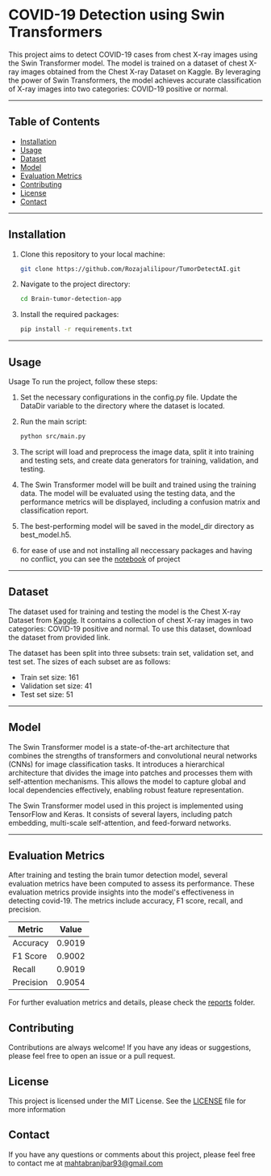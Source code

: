 # COVID-19 Detection  using Swin Transformers
This project aims to detect COVID-19 cases from chest X-ray images using the Swin Transformer model. The model is trained on a dataset of chest X-ray images obtained from the Chest X-ray Dataset on Kaggle. By leveraging the power of Swin Transformers, the model achieves accurate classification of X-ray images into two categories: COVID-19 positive or normal.



---- 
## Table of Contents

- [Installation](#installation)
- [Usage](#usage)
- [Dataset](#dataset)
- [Model](#model)
- [Evaluation Metrics](#evaluation-metrics)
- [Contributing](#contributing)
- [License](#license)
- [Contact](#contact)
---

## Installation
1. Clone this repository to your local machine:

   ```sh
   git clone https://github.com/Rozajalilipour/TumorDetectAI.git
   ```

2. Navigate to the project directory:

   ```sh
   cd Brain-tumor-detection-app

   ```

3. Install the required packages:

    ```sh
    pip install -r requirements.txt
    ```
---
## Usage

Usage
To run the project, follow these steps:

1. Set the necessary configurations in the config.py file. Update the DataDir variable to the directory where the dataset is located.

2. Run the main script:
    ```sh
    python src/main.py
    ```
3. The script will load and preprocess the image data, split it into training and testing sets, and create data generators for training, validation, and testing.

4. The Swin Transformer model will be built and trained using the training data. The model will be evaluated using the testing data, and the performance metrics will be displayed, including a confusion matrix and classification report.

5. The best-performing model will be saved in the model_dir directory as best_model.h5.

6. for ease of use and not installing all neccessary packages and having no conflict, you can see the  [notebook](notebooks/braintumordetection.ipynb) of project
---
## Dataset
The dataset used for training and testing the model is the Chest X-ray Dataset from [Kaggle](https://www.kaggle.com/datasets/navoneel/brain-mri-images-for-brain-tumor-detection). It contains a collection of chest X-ray images in two categories: COVID-19 positive and normal. To use this dataset, download the dataset from provided link.

The dataset has been split into three subsets: train set, validation set, and test set. The sizes of each subset are as follows:

- Train set size: 161
- Validation set size: 41
- Test set size: 51
---
## Model

The Swin Transformer model is a state-of-the-art architecture that combines the strengths of transformers and convolutional neural networks (CNNs) for image classification tasks. It introduces a hierarchical architecture that divides the image into patches and processes them with self-attention mechanisms. This allows the model to capture global and local dependencies effectively, enabling robust feature representation.

The Swin Transformer model used in this project is implemented using TensorFlow and Keras. It consists of several layers, including patch embedding, multi-scale self-attention, and feed-forward networks.

---
## Evaluation Metrics
After training and testing the brain tumor detection model, several evaluation metrics have been computed to assess its performance. These evaluation metrics provide insights into the model's effectiveness in detecting covid-19. The metrics include accuracy, F1 score, recall, and precision.


| Metric     | Value     |
|------------|-----------|
| Accuracy   | 0.9019    |
| F1 Score   | 0.9002    |
| Recall     | 0.9019    |
| Precision  | 0.9054    |

For further evaluation metrics and details, please check the [reports](reports/README.md)  folder.



## Contributing
Contributions are always welcome! If you have any ideas or suggestions, please feel free to open an issue or a pull request.

## License
This project is licensed under the MIT License. See the [LICENSE](LICENSE) file for more information


## Contact
If you have any questions or comments about this project, please feel free to contact me at mahtabranjbar93@gmail.com








